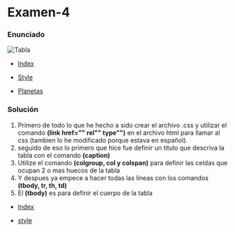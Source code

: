 # Examen-4
### Enunciado ####

![Tabla](https://user-images.githubusercontent.com/73166252/102470201-f7df4580-4053-11eb-8642-44d8a4c711f7.PNG)

* [Index](https://github.com/mdn/learning-area/blob/master/html/tables/assessment-start/blank-template.html "index")

* [Style](https://github.com/mdn/learning-area/blob/master/html/tables/assessment-start/minimal-table.css "style")

* [Planetas](https://github.com/mdn/learning-area/blob/master/html/tables/assessment-start/planets-data.txt "Planetas")

### **Solución** ###

1. Primero de todo lo que he hecho a sido crear el archivo .css y utilizar el comando **(link href="" rel"" type"")** en el archivo html  para llamar al css (tambien lo he modificado porque estava en español). <br>
2. seguido de eso lo primero que hice fue definir un titulo que descriva la tabla con el comando **(caption)** <br>
3. Utilize el comando **(colgroup, col y colspan)** para definir las celdas que ocupan 2 o mas huecos de la tabla <br>
4. Y despues ya empece a hacer todas las lineas con los comandos **(tbody, tr, th, td)** <br>
5. El **(tbody)** es para definir el cuerpo de la tabla <br>

* [Index](https://github.com/EricEo/Examen-4/blob/main/Examen%204/index.html "index")

* [style](https://github.com/EricEo/Examen-4/blob/main/Examen%204/style.css "index")
